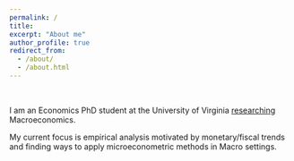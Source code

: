 ```yaml
---
permalink: /
title: 
excerpt: "About me"
author_profile: true
redirect_from: 
  - /about/
  - /about.html
---
```


&nbsp;


I am an Economics PhD student at the University of Virginia [researching](https://paulbousquet.github.io/research/) Macroeconomics. 

My current focus is empirical analysis motivated by monetary/fiscal trends and finding ways to apply microeconometric methods in Macro settings.


